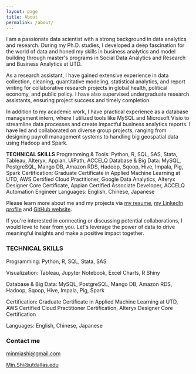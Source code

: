 ```yaml
---
layout: page
title: About
permalink: /about/
---
```


I am a passionate data scientist with a strong background in data analytics and research. During my Ph.D. studies, I developed a deep fascination for the world of data and honed my skills in business analytics and model building through master's programs in Social Data Analytics and Research and Business Analytics at UTD.

As a research assistant, I have gained extensive experience in data collection, cleaning, quantitative modeling, statistical analytics, and report writing for collaborative research projects in global health, political economy, and public policy. I have also supervised undergraduate research assistants, ensuring project success and timely completion.

In addition to my academic work, I have practical experience as a database management intern, where I utilized tools like MySQL and Microsoft Visio to streamline data processes and create impactful business analytics reports. I have led and collaborated on diverse group projects, ranging from designing payroll management systems to handling big geospatial data using Hadoop and Spark.

**TECHNICAL SKILLS**
Programming & Tools: Python, R, SQL, SAS, Stata, Tableau, Alteryx, Appian, UiPath, ACCELQ
Database & Big Data: MySQL, PostgreSQL, Mango DB, Amazon RDS, Hadoop, Sqoop, Hive, Impala, Pig, Spark
Certification: Graduate Certificate in Applied Machine Learning at UTD, AWS Certified Cloud Practitioner, Google Data Analytics, Alteryx Designer Core Certificate, Appian Certified Associate Developer, ACCELQ Automation Engineer
Languages: English, Chinese, Japanese

Please learn more about me and my projects via [my resume](https://minshimia.github.io/Resume_Min_Shi.pdf), [my LinkedIn profile](https://www.linkedin.com/in/min-mia-shi/) and [GitHub website](https://minshimia.github.io).

If you're interested in connecting or discussing potential collaborations, I would love to hear from you. Let's leverage the power of data to drive meaningful insights and make a positive impact together.


### TECHNICAL SKILLS
Programming: Python, R, SQL, Stata, SAS

Visualization: Tableau, Jupyter Notebook, Excel Charts, R Shiny

Database & Big Data: MySQL, PostgreSQL, Mango DB, Amazon RDS, Hadoop, Sqoop, Hive, Impala, Pig, Spark

Certification: Graduate Certificate in Applied Machine Learning at UTD, AWS Certified Cloud Practitioner Certification, Alteryx Designer Core Certification

Languages: English, Chinese, Japanese

### Contact me

[minmiashi@gmail.com](mailto:minmiashi@gmail.com)

[Min.Shi@utdallas.edu](mailto:Min.Shi@utdallas.edu)
